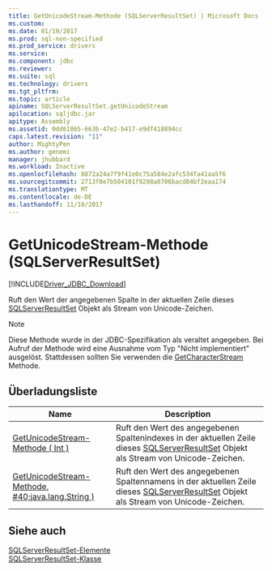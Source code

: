 ```yaml
---
title: GetUnicodeStream-Methode (SQLServerResultSet) | Microsoft Docs
ms.custom: 
ms.date: 01/19/2017
ms.prod: sql-non-specified
ms.prod_service: drivers
ms.service: 
ms.component: jdbc
ms.reviewer: 
ms.suite: sql
ms.technology: drivers
ms.tgt_pltfrm: 
ms.topic: article
apiname: SQLServerResultSet.getUnicodeStream
apilocation: sqljdbc.jar
apitype: Assembly
ms.assetid: 0dd61865-663b-47e2-b417-e9df418894cc
caps.latest.revision: "11"
author: MightyPen
ms.author: genemi
manager: jhubbard
ms.workload: Inactive
ms.openlocfilehash: 8872a24a7f9f41e0c75a584e2afc534fa41aa5f6
ms.sourcegitcommit: 2713f8e7b504101f9298a0706bacd84bf2eaa174
ms.translationtype: MT
ms.contentlocale: de-DE
ms.lasthandoff: 11/18/2017
---
```

# <a name="getunicodestream-method-sqlserverresultset"></a>GetUnicodeStream-Methode (SQLServerResultSet)
[!INCLUDE[Driver_JDBC_Download](../../../includes/driver_jdbc_download.md)]

  Ruft den Wert der angegebenen Spalte in der aktuellen Zeile dieses [SQLServerResultSet](../../../connect/jdbc/reference/sqlserverresultset-class.md) Objekt als Stream von Unicode-Zeichen.  
  
> [!NOTE]  
>  Diese Methode wurde in der JDBC-Spezifikation als veraltet angegeben. Bei Aufruf der Methode wird eine Ausnahme vom Typ "Nicht implementiert" ausgelöst. Stattdessen sollten Sie verwenden die [GetCharacterStream](../../../connect/jdbc/reference/getcharacterstream-method-sqlserverresultset.md) Methode.  
  
## <a name="overload-list"></a>Überladungsliste  
  
|Name|Description|  
|----------|-----------------|  
|[GetUnicodeStream-Methode &#40; Int &#41;](../../../connect/jdbc/reference/getunicodestream-method-int.md)|Ruft den Wert des angegebenen Spaltenindexes in der aktuellen Zeile dieses [SQLServerResultSet](../../../connect/jdbc/reference/sqlserverresultset-class.md) Objekt als Stream von Unicode-Zeichen.|  
|[GetUnicodeStream-Methode, #40;java.lang.String &#41;](../../../connect/jdbc/reference/getunicodestream-method-java-lang-string.md)|Ruft den Wert des angegebenen Spaltennamens in der aktuellen Zeile dieses [SQLServerResultSet](../../../connect/jdbc/reference/sqlserverresultset-class.md) Objekt als Stream von Unicode-Zeichen.|  
  
## <a name="see-also"></a>Siehe auch  
 [SQLServerResultSet-Elemente](../../../connect/jdbc/reference/sqlserverresultset-members.md)   
 [SQLServerResultSet-Klasse](../../../connect/jdbc/reference/sqlserverresultset-class.md)  
  
  

